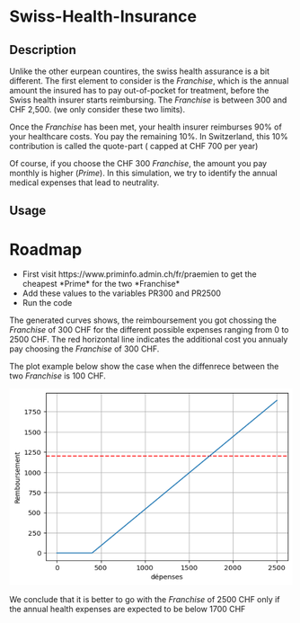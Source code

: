 # Swiss-Health-Insurance

## Description
Unlike the other eurpean countires, the swiss health assurance is a bit different. The first element to consider is the *Franchise*, which is the annual amount the insured has to pay out-of-pocket for treatment, before the Swiss health insurer starts reimbursing. The *Franchise* is between 300 and CHF 2,500. (we only consider these two limits).

Once the *Franchise* has been met, your health insurer reimburses 90% of your healthcare costs. You pay the remaining 10%. In Switzerland, this 10% contribution is called the quote-part (
capped at CHF 700 per year)

Of course, if you choose the CHF 300 *Franchise*, the amount you pay monthly is higher (*Prime*).
In this simulation, we try to identify the annual medical expenses that lead to neutrality.

## Usage

# Roadmap
 <ul>
  <li>First visit https://www.priminfo.admin.ch/fr/praemien to get the cheapest *Prime* for the two *Franchise*</li>
  <li>Add these values to the variables PR300 and PR2500</li>
  <li>Run the code</li>
</ul> 

The generated curves shows, the reimboursement you got chossing the *Franchise* of 300 CHF for the different possible expenses ranging from 0 to 2500 CHF. The red horizontal line indicates the additional cost you annualy pay choosing the *Franchise* of 300 CHF.

The plot example below show the case when the diffenrece between the two *Franchise* is 100 CHF. 

<img src="output.png"
     alt="gui" width="600" height="350"
      style="float: center"/>


We conclude that it is better to go with the *Franchise* of 2500 CHF only if the annual health expenses are expected to be below 1700 CHF







